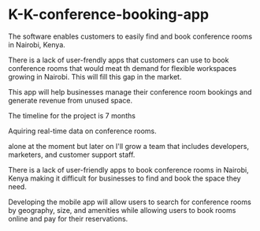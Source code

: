 # K-K-conference-booking-app
The software enables customers to easily find and book conference rooms in Nairobi, Kenya.

There is a lack of user-frendly apps that customers can use to book conference rooms that would meat th demand for flexible workspaces growing in Nairobi. This will fill this gap in the market.

This app will help businesses  manage their conference room bookings and generate revenue from unused space.

The timeline for the project is 7 months

Aquiring real-time data on conference rooms.

alone at the moment but later on I'll  grow a team that includes developers, marketers, and customer support staff.

There is a lack of user-friendly apps to book conference rooms in Nairobi, Kenya making it difficult for businesses to find and book the space they need.

Developing the mobile app will allow users to search for conference rooms by geography, size, and amenities while allowing users to book rooms online and pay for their reservations.











